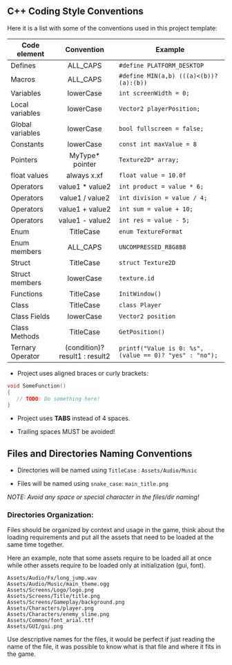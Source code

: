 ## C++ Coding Style Conventions

Here it is a list with some of the conventions used in this project template:

Code element | Convention | Example
--- | :---: | ---
Defines | ALL_CAPS | `#define PLATFORM_DESKTOP`
Macros | ALL_CAPS | `#define MIN(a,b) (((a)<(b))?(a):(b))`
Variables | lowerCase | `int screenWidth = 0;`
Local variables | lowerCase | `Vector2 playerPosition;`
Global variables | lowerCase | `bool fullscreen = false;`
Constants | lowerCase | `const int maxValue = 8`
Pointers | MyType* pointer | `Texture2D* array;`
float values | always x.xf | `float value = 10.0f`
Operators | value1 * value2 | `int product = value * 6;`
Operators | value1 / value2 | `int division = value / 4;`
Operators | value1 + value2 | `int sum = value + 10;`
Operators | value1 - value2 | `int res = value - 5;`
Enum | TitleCase | `enum TextureFormat`
Enum members | ALL_CAPS | `UNCOMPRESSED_R8G8B8`
Struct | TitleCase | `struct Texture2D`
Struct members |lowerCase | `texture.id`
Functions | TitleCase | `InitWindow()`
Class | TitleCase | `class Player`
Class Fields | lowerCase | `Vector2 position`
Class Methods | TitleCase | `GetPosition()`
Ternary Operator | (condition)? result1 : result2 | `printf("Value is 0: %s", (value == 0)? "yes" : "no");`

 - Project uses aligned braces or curly brackets:
```c
void SomeFunction()
{
   // TODO: Do something here!
}
```

 - Project uses **TABS** instead of 4 spaces.

 - Trailing spaces MUST be avoided!
 
 ## Files and Directories Naming Conventions
 
  - Directories will be named using `TitleCase` : `Assets/Audio/Music`
  
  - Files will be named using `snake_case`: `main_title.png`
  
  _NOTE: Avoid any space or special character in the files/dir naming!_
  
  ### Directories Organization:
  
Files should be organized by context and usage in the game, think about the loading requirements and put all the assets that need to be loaded at the same time together.

Here an example, note that some assets require to be loaded all at once while other assets require to be loaded only at initialization (gui, font).
  
```
Assets/Audio/Fx/long_jump.wav
Assets/Audio/Music/main_theme.ogg
Assets/Screens/Logo/logo.png
Assets/Screens/Title/title.png
Assets/Screens/Gameplay/background.png
Assets/Characters/player.png
Assets/Characters/enemy_slime.png
Assets/Common/font_arial.ttf
Assets/GUI/gui.png
```

Use descriptive names for the files, it would be perfect if just reading the name of the file, it was possible to know what is that file and where it fits in the game.
